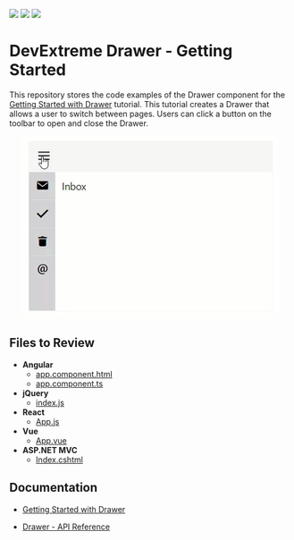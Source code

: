 <!-- default badges list -->
![](https://img.shields.io/endpoint?url=https://codecentral.devexpress.com/api/v1/VersionRange/311961646/22.1.3%2B)
[![](https://img.shields.io/badge/Open_in_DevExpress_Support_Center-FF7200?style=flat-square&logo=DevExpress&logoColor=white)](https://supportcenter.devexpress.com/ticket/details/T949079)
[![](https://img.shields.io/badge/📖_How_to_use_DevExpress_Examples-e9f6fc?style=flat-square)](https://docs.devexpress.com/GeneralInformation/403183)
<!-- default badges end -->
# DevExtreme Drawer - Getting Started

This repository stores the code examples of the Drawer component for the [Getting Started with Drawer](https://js.devexpress.com/Documentation/Guide/UI_Components/Drawer/Getting_Started_with_Navigation_Drawer/) tutorial. This tutorial creates a Drawer that allows a user to switch between pages. Users can click a button on the toolbar to open and close the Drawer.


<div align="center"><img src="./drawer.gif" /></div>

## Files to Review

- **Angular**
    - [app.component.html](angular/src/app/app.component.html)
    - [app.component.ts](angular/src/app/app.component.ts)
- **jQuery**
    - [index.js](jquery/src/index.js)
- **React**
    - [App.js](react/src/App.js)
- **Vue**
    - [App.vue](vue/src/App.vue)
- **ASP.NET MVC**    
    - [Index.cshtml](aspnetmvc/GettingStartedWithDrawer/Views/Home/Index.cshtml)

## Documentation

- [Getting Started with Drawer](https://js.devexpress.com/Documentation/Guide/UI_Components/Drawer/Getting_Started_with_Navigation_Drawer/)

- [Drawer - API Reference](https://js.devexpress.com/Documentation/ApiReference/UI_Components/dxDrawer/)